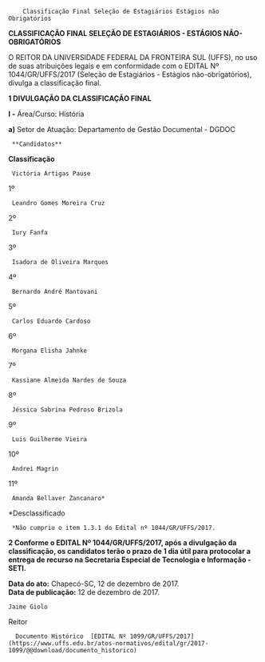         Classificação Final Seleção de Estagiários Estágios não Obrigatórios  

**CLASSIFICAÇÃO FINAL SELEÇÃO DE ESTAGIÁRIOS - ESTÁGIOS NÃO-OBRIGATÓRIOS**

  

 O REITOR DA UNIVERSIDADE FEDERAL DA FRONTEIRA SUL (UFFS), no uso de suas atribuições legais e em conformidade com o EDITAL Nº 1044/GR/UFFS/2017 (Seleção de Estagiários - Estágios não-obrigatórios), divulga a classificação final.

  **1 DIVULGAÇÃO DA CLASSIFICAÇÃO FINAL**

 **I -** Área/Curso: História

 **a)** Setor de Atuação: Departamento de Gestão Documental - DGDOC

     **Candidatos**

   **Classificação**

     Victória Artigas Pause

   1º

     Leandro Gomes Moreira Cruz

   2º

     Iury Fanfa

   3º

     Isadora de Oliveira Marques

   4º

     Bernardo André Mantovani

   5º

     Carlos Eduardo Cardoso

   6º

     Morgana Elisha Jahnke

   7º

     Kassiane Almeida Nardes de Souza

   8º

     Jéssica Sabrina Pedroso Brizola

   9º

     Luis Guilherme Vieira

   10º

     Andrei Magrin

   11º

     Amanda Bellaver Zancanaro*

   *Desclassificado

     *Não cumpriu o item 1.3.1 do Edital nº 1044/GR/UFFS/2017.

  **2 Conforme o EDITAL Nº 1044/GR/UFFS/2017, após a divulgação da classificação, os candidatos terão o prazo de 1 dia útil para protocolar a entrega de recurso na Secretaria Especial de Tecnologia e Informação - SETI.**

   **Data do ato:** Chapecó-SC, 12 de dezembro de 2017.   
 **Data de publicação:**  12 de dezembro de 2017. 

    Jaime Giolo   
 Reitor 

      Documento Histórico  [EDITAL Nº 1099/GR/UFFS/2017](https://www.uffs.edu.br/atos-normativos/edital/gr/2017-1099/@@download/documento_historico)     
      